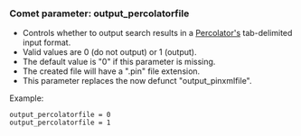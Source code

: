 ### Comet parameter: output_percolatorfile

- Controls whether to output search results in a [Percolator's](http://per-colator.com)
tab-delimited input format.
- Valid values are 0 (do not output) or 1 (output).
- The default value is "0" if this parameter is missing.
- The created file will have a ".pin" file extension.
- This parameter replaces the now defunct "output_pinxmlfile".

Example:
```
output_percolatorfile = 0
output_percolatorfile = 1
```
